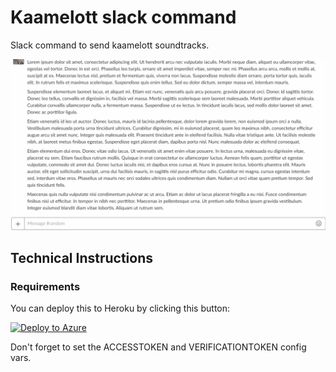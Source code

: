 # Kaamelott slack command

Slack command to send kaamelott soundtracks.

![example](/screenshot.gif "example")

## Technical Instructions

### Requirements

You can deploy this to Heroku by clicking this button:

[![Deploy to Azure](http://azuredeploy.net/deploybutton.png)](https://portal.azure.com/#create/Microsoft.Template/uri/https%3A%2F%2Fraw.githubusercontent.com%2FMiKaDoO%2Fkaamelottslackcommand%2Fazurefunction%2Fazuredeploy.json)

Don't forget to set the ACCESSTOKEN and VERIFICATIONTOKEN config vars.